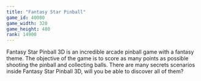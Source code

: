 ```yaml
---
title: "Fantasy Star Pinball"
game_id: 40080
game_width: 320
game_height: 480
rank: 14900
---
```

Fantasy Star Pinball 3D is an incredible arcade pinball game with a fantasy theme. The objective of the game is to score as many points as possible shooting the pinball and collecting balls. There are many secrets scenarios inside Fantasy Star Pinball 3D, will you be able to discover all of them?